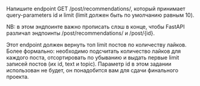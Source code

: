 Напишите endpoint GET /post/recommendations/, который принимает query-parameters id и limit (limit должен быть по умолчанию равным 10).

NB: в этом эндпоинте важно прописать слэш в конце, чтобы FastAPI различал эндпоинты /post/recommendations/ и /post/{id}.

Этот endpoint должен вернуть топ limit постов по количеству лайков. Более формально: необходимо подсчитать количество лайков для каждого поста, отсортировать по убыванию и выдать первые limit записей постов (их id, text и topic). Параметр id в этом задании использован не будет, он понадобится вам для сдачи финального проекта.
